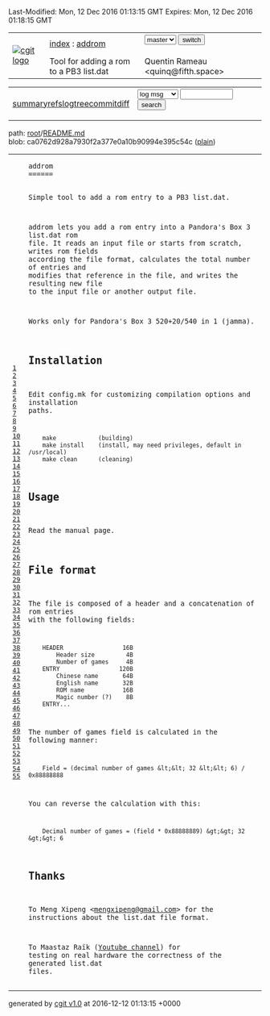 Last-Modified: Mon, 12 Dec 2016 01:13:15 GMT
Expires: Mon, 12 Dec 2016 01:18:15 GMT

<!DOCTYPE html>
<html lang='en'>
<head>
<title>README.md - addrom - Tool for adding a rom to a PB3 list.dat</title>
<meta name='generator' content='cgit v1.0'/>
<meta name='robots' content='index, nofollow'/>
<link rel='stylesheet' type='text/css' href='/cgit.css'/>
<link rel='shortcut icon' href='/favicon.ico'/>
<link rel='alternate' title='Atom feed' href='http://git.fifth.space/addrom/atom/README.md?h=master' type='application/atom+xml'/>
<link rel='vcs-git' href='git://git.fifth.space/addrom' title='addrom Git repository'/>
</head>
<body>
<div id='cgit'><table id='header'>
<tr>
<td class='logo' rowspan='2'><a href='/'><img src='/cgit.png' alt='cgit logo'/></a></td>
<td class='main'><a href='/'>index</a> : <a title='addrom' href='/addrom/'>addrom</a></td><td class='form'><form method='get'>
<select name='h' onchange='this.form.submit();'>
<option value='master' selected='selected'>master</option>
</select> <input type='submit' value='switch'/></form></td></tr>
<tr><td class='sub'>Tool for adding a rom to a PB3 list.dat</td><td class='sub right'>Quentin Rameau &lt;quinq@fifth.space&gt;</td></tr></table>
<table class='tabs'><tr><td>
<a href='/addrom/'>summary</a><a href='/addrom/refs/'>refs</a><a href='/addrom/log/README.md'>log</a><a class='active' href='/addrom/tree/README.md'>tree</a><a href='/addrom/commit/README.md'>commit</a><a href='/addrom/diff/README.md'>diff</a></td><td class='form'><form class='right' method='get' action='/addrom/log/README.md'>
<select name='qt'>
<option value='grep'>log msg</option>
<option value='author'>author</option>
<option value='committer'>committer</option>
<option value='range'>range</option>
</select>
<input class='txt' type='text' size='10' name='q' value=''/>
<input type='submit' value='search'/>
</form>
</td></tr></table>
<div class='path'>path: <a href='/addrom/tree/'>root</a>/<a href='/addrom/tree/README.md'>README.md</a></div><div class='content'>blob: ca0762d928a7930f2a377e0a10b90994e395c54c (<a href='/addrom/plain/README.md'>plain</a>)
<table summary='blob content' class='blob'>
<tr><td class='linenumbers'><pre><a id='n1' href='#n1'>1</a>
<a id='n2' href='#n2'>2</a>
<a id='n3' href='#n3'>3</a>
<a id='n4' href='#n4'>4</a>
<a id='n5' href='#n5'>5</a>
<a id='n6' href='#n6'>6</a>
<a id='n7' href='#n7'>7</a>
<a id='n8' href='#n8'>8</a>
<a id='n9' href='#n9'>9</a>
<a id='n10' href='#n10'>10</a>
<a id='n11' href='#n11'>11</a>
<a id='n12' href='#n12'>12</a>
<a id='n13' href='#n13'>13</a>
<a id='n14' href='#n14'>14</a>
<a id='n15' href='#n15'>15</a>
<a id='n16' href='#n16'>16</a>
<a id='n17' href='#n17'>17</a>
<a id='n18' href='#n18'>18</a>
<a id='n19' href='#n19'>19</a>
<a id='n20' href='#n20'>20</a>
<a id='n21' href='#n21'>21</a>
<a id='n22' href='#n22'>22</a>
<a id='n23' href='#n23'>23</a>
<a id='n24' href='#n24'>24</a>
<a id='n25' href='#n25'>25</a>
<a id='n26' href='#n26'>26</a>
<a id='n27' href='#n27'>27</a>
<a id='n28' href='#n28'>28</a>
<a id='n29' href='#n29'>29</a>
<a id='n30' href='#n30'>30</a>
<a id='n31' href='#n31'>31</a>
<a id='n32' href='#n32'>32</a>
<a id='n33' href='#n33'>33</a>
<a id='n34' href='#n34'>34</a>
<a id='n35' href='#n35'>35</a>
<a id='n36' href='#n36'>36</a>
<a id='n37' href='#n37'>37</a>
<a id='n38' href='#n38'>38</a>
<a id='n39' href='#n39'>39</a>
<a id='n40' href='#n40'>40</a>
<a id='n41' href='#n41'>41</a>
<a id='n42' href='#n42'>42</a>
<a id='n43' href='#n43'>43</a>
<a id='n44' href='#n44'>44</a>
<a id='n45' href='#n45'>45</a>
<a id='n46' href='#n46'>46</a>
<a id='n47' href='#n47'>47</a>
<a id='n48' href='#n48'>48</a>
<a id='n49' href='#n49'>49</a>
<a id='n50' href='#n50'>50</a>
<a id='n51' href='#n51'>51</a>
<a id='n52' href='#n52'>52</a>
<a id='n53' href='#n53'>53</a>
<a id='n54' href='#n54'>54</a>
<a id='n55' href='#n55'>55</a>
</pre></td>
<td class='lines'><pre><code>addrom
======

Simple tool to add a rom entry to a PB3 list.dat.

addrom lets you add a rom entry into a Pandora's Box 3 list.dat rom file.
It reads an input file or starts from scratch, writes rom fields according the
file format, calculates the total number of entries and modifies that reference
in the file, and writes the resulting new file to the input file or another
output file.

Works only for Pandora's Box 3 520+20/540 in 1 (jamma).

Installation
------------
Edit config.mk for customizing compilation options and installation paths.

        make            (building)
        make install    (install, may need privileges, default in /usr/local)
        make clean      (cleaning)

Usage
-----
Read the manual page.

File format
-----------
The file is composed of a header and a concatenation of rom entries
with the following fields:

        HEADER                 16B
            Header size         4B
            Number of games     4B
        ENTRY                 120B
            Chinese name       64B
            English name       32B
            ROM name           16B
            Magic number (?)    8B
        ENTRY...

The number of games field is calculated in the following manner:

        Field = (decimal number of games &lt;&lt; 32 &lt;&lt; 6) / 0x88888888

You can reverse the calculation with this:

        Decimal number of games = (field * 0x88888889) &gt;&gt; 32 &gt;&gt; 6

Thanks
------
To Meng Xipeng &lt;mengxipeng@gmail.com&gt; for the instructions about the list.dat
file format.

To Maastaz Raïk ([Youtube channel](https://www.youtube.com/user/maastahraik))
for testing on real hardware the correctness of the generated list.dat files.
</code></pre></td></tr></table>
</div> <!-- class=content -->
<div class='footer'>generated by <a href='http://git.zx2c4.com/cgit/about/'>cgit v1.0</a> at 2016-12-12 01:13:15 +0000</div>
</div> <!-- id=cgit -->
</body>
</html>
